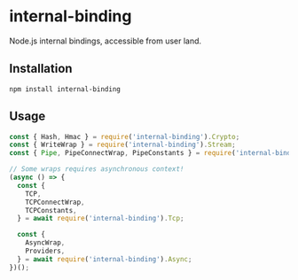 # internal-binding

Node.js internal bindings, accessible from user land.

## Installation

```
npm install internal-binding
```

## Usage
```javascript
const { Hash, Hmac } = require('internal-binding').Crypto;
const { WriteWrap } = require('internal-binding').Stream;
const { Pipe, PipeConnectWrap, PipeConstants } = require('internal-binding').Pipe;

// Some wraps requires asynchronous context!
(async () => {
  const {
    TCP,
    TCPConnectWrap,
    TCPConstants,
  } = await require('internal-binding').Tcp;

  const {
    AsyncWrap,
    Providers,
  } = await require('internal-binding').Async;
})();
